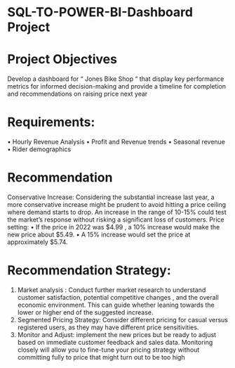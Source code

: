 # SQL-TO-POWER-BI-Dashboard Project
# Project Objectives 
Develop a dashboard for “ Jones Bike Shop “ that display key performance metrics for informed decision-making and provide a timeline for completion and recommendations on raising price next year
# Requirements:
•	Hourly Revenue Analysis
•	Profit and Revenue trends
•	Seasonal revenue
•	Rider demographics
# Recommendation
Conservative Increase: Considering the substantial increase last year, a more conservative increase might be prudent to avoid hitting a price ceiling where demand starts to drop. An increase in the range of 10-15% could test the market’s response without risking a significant loss of customers.
Price setting:
•	If the price in 2022 was $4.99 , a 10% increase would make the new price about $5.49.
•	A 15% increase would set the price at approximately $5.74.
# Recommendation Strategy:
1.	Market analysis : Conduct further market research to understand customer satisfaction, potential competitive changes , and the overall economic environment. This can guide whether leaning towards the lower or higher end of the suggested increase.
2.	Segmented Pricing Strategy: Consider different pricing for casual versus registered users, as they may have different price sensitivities.
3.	Monitor and Adjust: implement the new prices but be ready to adjust based on immediate customer feedback and sales data. Monitoring closely will allow you to fine-tune your pricing strategy without committing fully to price that might turn out to be too high









